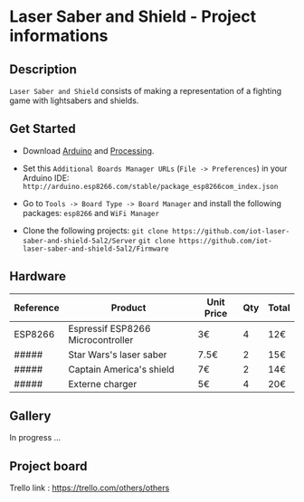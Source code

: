 # Laser Saber and Shield - Project informations


## Description

`Laser Saber and Shield` consists of making a representation of a fighting game with lightsabers and shields.


## Get Started

* Download [Arduino](https://www.arduino.cc/en/Main/Software) and [Processing](https://processing.org/download/).

* Set this `Additional Boards Manager URLs` (`File -> Preferences`) in your Arduino IDE: `http://arduino.esp8266.com/stable/package_esp8266com_index.json`

* Go to `Tools -> Board Type -> Board Manager` and install the following packages: `esp8266` and `WiFi Manager`

* Clone the following projects:
`git clone https://github.com/iot-laser-saber-and-shield-5al2/Server`
`git clone https://github.com/iot-laser-saber-and-shield-5al2/Firmware`


## Hardware

| Reference | Product | Unit Price | Qty | Total |
| --------- | ------- | ---------- | --- | ----- |
| ESP8266 | Espressif ESP8266 Microcontroller | 3€ | 4 | 12€ |
| ##### | Star Wars's laser saber | 7.5€ | 2 | 15€ |
| ##### | Captain America's shield | 7€ | 2 | 14€ |
| ##### | Externe charger | 5€ | 4 | 20€ |


## Gallery

In progress ...


## Project board

Trello link : <https://trello.com/others/others>
